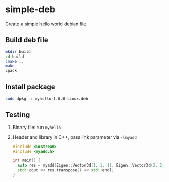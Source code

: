 # simple-deb

Create a simple hello world debian file.

## Build deb file

```bash
mkdir build
cd build
cmake ..
make
cpack
```

## Install package

```bash
sudo dpkg -i myhello-1.0.0-Linux.deb
```

## Testing

1. Binary file: run `myhello`
2. Header and library in C++, pass link parameter via `-lmyadd`

   ```cpp
   #include <iostream>
   #include <myadd.h>

   int main() {
     auto res = myadd(Eigen::Vector3d(1, 1, 1), Eigen::Vector3d(2, 2, 2));
     std::cout << res.transpose() << std::endl;
   }
   ```
